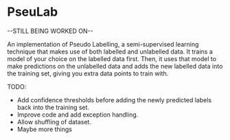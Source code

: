 # PseuLab

--STILL BEING WORKED ON--

An implementation of Pseudo Labelling, a semi-supervised learning technique that
makes use of both labelled and unlabelled data. It trains a model of your choice on the labelled
data first. Then, it uses that model to make predictions on the unlabelled data and adds the new labelled
data into the training set, giving you extra data points to train with.



TODO:
- Add confidence thresholds before adding the newly predicted labels back into the training set.
- Improve code and add exception handling.
- Allow shuffling of dataset.
- Maybe more things

